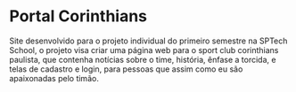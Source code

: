 # Portal Corinthians
Site desenvolvido para o projeto individual do primeiro semestre na SPTech School,  o projeto visa criar uma página web para o sport club corinthians paulista, que contenha notícias sobre o time, história, ênfase a torcida, e telas de cadastro e login, para pessoas que assim como eu são apaixonadas pelo timão. 
